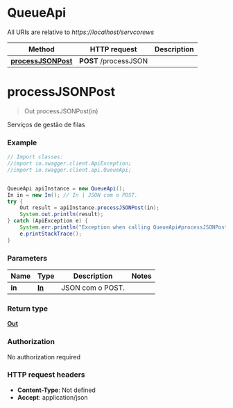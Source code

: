 # QueueApi

All URIs are relative to *https://localhost/servcorews*

Method | HTTP request | Description
------------- | ------------- | -------------
[**processJSONPost**](QueueApi.md#processJSONPost) | **POST** /processJSON | 


<a name="processJSONPost"></a>
# **processJSONPost**
> Out processJSONPost(in)



Serviços de gestão de filas 

### Example
```java
// Import classes:
//import io.swagger.client.ApiException;
//import io.swagger.client.api.QueueApi;


QueueApi apiInstance = new QueueApi();
In in = new In(); // In | JSON com o POST.
try {
    Out result = apiInstance.processJSONPost(in);
    System.out.println(result);
} catch (ApiException e) {
    System.err.println("Exception when calling QueueApi#processJSONPost");
    e.printStackTrace();
}
```

### Parameters

Name | Type | Description  | Notes
------------- | ------------- | ------------- | -------------
 **in** | [**In**](In.md)| JSON com o POST. |

### Return type

[**Out**](Out.md)

### Authorization

No authorization required

### HTTP request headers

 - **Content-Type**: Not defined
 - **Accept**: application/json

